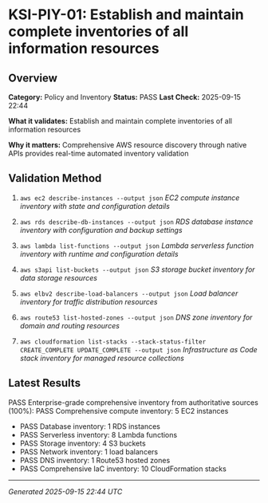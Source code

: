 # KSI-PIY-01: Establish and maintain complete inventories of all information resources

## Overview

**Category:** Policy and Inventory
**Status:** PASS
**Last Check:** 2025-09-15 22:44

**What it validates:** Establish and maintain complete inventories of all information resources

**Why it matters:** Comprehensive AWS resource discovery through native APIs provides real-time automated inventory validation

## Validation Method

1. `aws ec2 describe-instances --output json`
   *EC2 compute instance inventory with state and configuration details*

2. `aws rds describe-db-instances --output json`
   *RDS database instance inventory with configuration and backup settings*

3. `aws lambda list-functions --output json`
   *Lambda serverless function inventory with runtime and configuration details*

4. `aws s3api list-buckets --output json`
   *S3 storage bucket inventory for data storage resources*

5. `aws elbv2 describe-load-balancers --output json`
   *Load balancer inventory for traffic distribution resources*

6. `aws route53 list-hosted-zones --output json`
   *DNS zone inventory for domain and routing resources*

7. `aws cloudformation list-stacks --stack-status-filter CREATE_COMPLETE UPDATE_COMPLETE --output json`
   *Infrastructure as Code stack inventory for managed resource collections*

## Latest Results

PASS Enterprise-grade comprehensive inventory from authoritative sources (100%): PASS Comprehensive compute inventory: 5 EC2 instances
- PASS Database inventory: 1 RDS instances
- PASS Serverless inventory: 8 Lambda functions
- PASS Storage inventory: 4 S3 buckets
- PASS Network inventory: 1 load balancers
- PASS DNS inventory: 1 Route53 hosted zones
- PASS Comprehensive IaC inventory: 10 CloudFormation stacks

---
*Generated 2025-09-15 22:44 UTC*